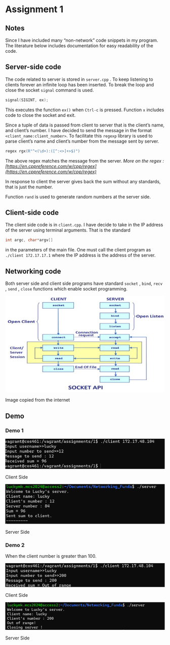 # Assignment 1

## Notes

Since I have included many “non-network” code snippets in my program. The literature below includes documentation for easy readability of the code.


## Server-side code


The code related to server is stored in `server.cpp` . To keep listening to clients forever an infinite loop has been inserted. To break the loop and close the socket `signal` command is used. 

```cpp
signal(SIGINT, ex);
```

This executes the function `ex()` when `Ctrl-c` is pressed. Function `x` includes code to close the socket and exit.

Since a tuple of data is passed from client to server that is the client’s name, and client’s number. I have decided to send the message in the format `<client_name:client_number>`.  To facilitate this `regexp` library is used to parse client’s name and client’s number from the message sent by server. 

```cpp
regex rgx(R"^<(\d+):([^:<>]+>$)")
```

The above regex matches the message from the server. *More on the regex :[https://en.cppreference.com/w/cpp/regex](https://en.cppreference.com/w/cpp/regex)*

In response to client the server gives back the sum without any standards, that is just the number.

Function `rand` is used to generate random numbers at the server side.


## Client-side code


The client side code is in `client.cpp`. I have decide to take in the IP address of the server using terminal arguments. That is the standard 

```cpp
int argc, char*argv[]
```

in the parameters of the main file. One must call the client program as `./client 172.17.17.1` where the IP address is the address of the server.


## Networking code


Both server side and client side programs have standard `socket` , `bind`, `recv` , `send` , `close` functions which enable socket programming. 

![Image copied from the internet](images/code-client-server-socket-programming-in-cpp-csharp-java-and-python-1548041834.jpg)

Image copied from the internet


## Demo


### Demo 1

![Client Side](images/image.png)

Client Side

![Server Side](images/image%201.png)

Server Side

### Demo 2

When the client number is greater than 100.

![Client Side](images/image%202.png)

Client Side

![Server Side](images/image%203.png)

Server Side
